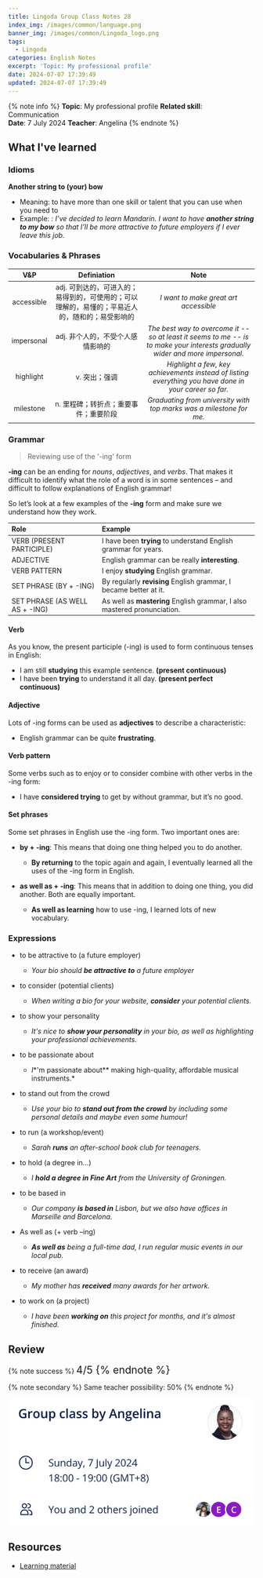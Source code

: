 ```yaml
---
title: Lingoda Group Class Notes 28
index_img: /images/common/language.png
banner_img: /images/common/Lingoda_logo.png
tags:
  - Lingoda
categories: English Notes
excerpt: 'Topic: My professional profile'
date: 2024-07-07 17:39:49
updated: 2024-07-07 17:39:49
---
```


{% note info %}
**Topic**: My professional profile
**Related skill**: Communication  
**Date**: 7 July 2024
**Teacher**: Angelina
{% endnote %}

## What I've learned

### Idioms
**Another string to (your) bow**
- Meaning: to have more than one skill or talent that you can use when you need to
- Example: *: I’ve decided to learn Mandarin. I want to have **another string to my bow** so that I’ll be more attractive to future employers if I ever leave this job.*
  
### Vocabularies & Phrases

|    V&P     |                                           Definiation                                           |                                                             Note                                                              |
| :--------: | :---------------------------------------------------------------------------------------------: | :---------------------------------------------------------------------------------------------------------------------------: |
| accessible | adj. 可到达的，可进入的；易得到的，可使用的；可以理解的，易懂的；平易近人的，随和的；易受影响的 |                                             *I want to make great art accessible*                                             |
| impersonal |                                adj. 非个人的，不受个人感情影响的                                | *The best way to overcome it -- so at least it seems to me -- is to make your interests gradually wider and more impersonal.* |
| highlight  |                                          v.	突出；强调                                          |            *Highlight a few, key achievements instead of listing everything you have done in your career so far.*             |
| milestone  |                              n.	里程碑；转折点；重要事件；重要阶段                              |                              *Graduating from university with top marks was a milestone for me.*                              |  |

### Grammar
> Reviewing use of the '-ing' form

**-ing** can be an ending for *nouns*, *adjectives*, and *verbs*. That makes it difficult to identify what the role of a word is in some sentences – and difficult to follow explanations of English grammar!

So let’s look at a few examples of the **-ing** form and make sure we understand how they work.

| Role                           | Example                                                                  |
| :----------------------------- | :----------------------------------------------------------------------- |
| VERB (PRESENT PARTICIPLE)      | I have been **trying** to understand English grammar for years.          |
| ADJECTIVE                      | English grammar can be really **interesting**.                           |
| VERB PATTERN                   | I enjoy **studying** English grammar.                                    |
| SET PHRASE (BY + -ING)         | By regularly **revising** English grammar, I became better at it.        |
| SET PHRASE (AS WELL AS + -ING) | As well as **mastering** English grammar, I also mastered pronunciation. |
 
#### Verb
As you know, the present participle (-ing) is used to form continuous tenses in English:
- I am still **studying** this example sentence. **(present continuous)**
- I have been **trying** to understand it all day. **(present perfect continuous)**

#### Adjective
Lots of -ing forms can be used as **adjectives** to describe a characteristic:

- English grammar can be quite **frustrating**. 
 
#### Verb pattern
Some verbs such as to enjoy or to consider combine with other verbs in the -ing form:

- I have **considered trying** to get by without grammar, but it’s no good.
 
#### Set phrases
Some set phrases in English use the -ing form. Two important ones are:

- **by + -ing**: This means that doing one thing helped you to do another.
  - **By returning** to the topic again and again, I eventually learned all the uses of  the -ing form in English.

- **as well as + -ing**: This means that in addition to doing one thing, you did another. Both are equally important.
  - **As well as learning** how to use -ing, I learned lots of new vocabulary.

### Expressions

- to be attractive to (a future employer)
  - *Your bio should **be attractive to** a future employer*

- to consider (potential clients)
  - *When writing a bio for your website, **consider** your potential clients.*

- to show your personality
  - *It's nice to **show your personality** in your bio, as well as highlighting your professional achievements.*

- to be passionate about
  - *I**'m passionate about** making high-quality, affordable musical instruments.*

- to stand out from the crowd
  - *Use your bio to **stand out from the crowd** by including some personal details and maybe even some humour!*

- to run (a workshop/event)
  - *Sarah **runs** an after-school book club for teenagers.*

- to hold (a degree in…)
  - *I **hold a degree in Fine Art** from the University of Groningen.*

- to be based in
  - *Our company **is based in** Lisbon, but we also have offices in Marseille and Barcelona.*

- As well as (+ verb –ing)
  - ***As well as** being a full-time dad, I run regular music events in our local pub.*

- to receive (an award)
  - *My mother has **received** many awards for her artwork.*

- to work on (a project)
  - *I have been **working on** this project for months, and it's almost finished.*

## Review

{% note success %}
<span style="font-size:1.5em;">
4/5
<span>
{% endnote %}

{% note secondary %}
<span style="font-size:1em;">
Same teacher possibility: 50%
<span>
{% endnote %}

![](../images/2024.07/lingoda_28.png)

## Resources
- [Learning material](https://learn.lingoda.com/english/learning-materials/667fe9bd47b24/download)
